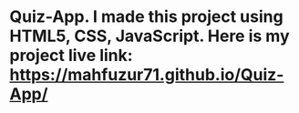 # Quiz-App. I made this project using HTML5, CSS, JavaScript. Here is my project live link: https://mahfuzur71.github.io/Quiz-App/
